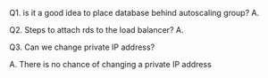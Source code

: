 Q1. is it a good idea to place database behind autoscaling group?
A.

Q2. Steps to attach rds to the load balancer?
A.

Q3. Can we change private IP address?

A. There is no chance of changing a private IP address

